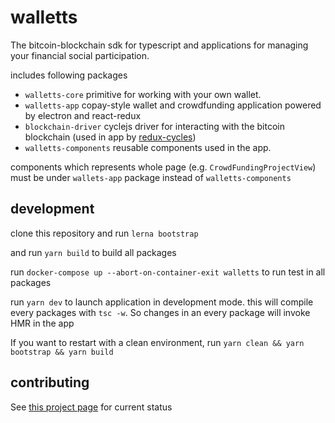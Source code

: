 # walletts

The bitcoin-blockchain sdk for typescript and applications for managing your financial social participation.

includes following packages 
* `walletts-core` primitive for working with your own wallet.
* `walletts-app` copay-style wallet and crowdfunding application powered by electron and react-redux
* `blockchain-driver` cyclejs driver for interacting with the bitcoin blockchain
(used in app by [redux-cycles](https://github.com/cyclejs-community/redux-cycles))
* `walletts-components` reusable components used in the app.

components which represents whole page (e.g. `CrowdFundingProjectView`) must be under `wallets-app` package instead of `walletts-components`

## development

clone this repository and run
`lerna bootstrap`

and
run `yarn build` to build all packages

run
`docker-compose up --abort-on-container-exit walletts`
to run test in all packages

run `yarn dev` to launch application in development mode. this will compile every packages with `tsc -w`.
So changes in an every package will invoke HMR in the app

If you want to restart with a clean environment, run
`yarn clean && yarn bootstrap && yarn build`

## contributing

See [this project page](https://github.com/joemphilips/cycle-walletts/projects/2?add_cards_query=is%3Aopen) for current status

